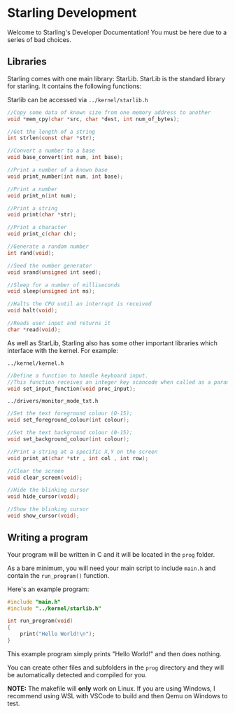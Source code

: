 # Starling Development

Welcome to Starling's Developer Documentation! You must be here due to a series of bad choices. 

## Libraries

Starling comes with one main library: StarLib. StarLib is the standard library for starling. It contains the following functions:

Starlib can be accessed via `../kernel/starlib.h`

```C
//Copy some data of known size from one memory address to another
void *mem_cpy(char *src, char *dest, int num_of_bytes);

//Get the length of a string
int strlen(const char *str);

//Convert a number to a base
void base_convert(int num, int base);

//Print a number of a known base
void print_number(int num, int base);

//Print a number
void print_n(int num);

//Print a string
void print(char *str);

//Print a character
void print_c(char ch);

//Generate a random number
int rand(void);

//Seed the number generator
void srand(unsigned int seed);

//Sleep for a number of milliseconds
void sleep(unsigned int ms);

//Halts the CPU until an interrupt is received
void halt(void);

//Reads user input and returns it
char *read(void);
```

As well as StarLib, Starling also has some other important libraries which interface with the kernel. For example:

`../kernel/kernel.h`

```C
//Define a function to handle keyboard input.
//This function receives an integer key scancode when called as a parameter.
void set_input_function(void proc_input);
```

`../drivers/monitor_mode_txt.h`

```C
//Set the text foreground colour (0-15);
void set_foreground_colour(int colour);

//Set the text background colour (0-15);
void set_background_colour(int colour);

//Print a string at a specific X,Y on the screen
void print_at(char *str , int col , int row);

//Clear the screen
void clear_screen(void);

//Hide the blinking cursor
void hide_cursor(void);

//Show the blinking cursor
void show_cursor(void);
```

## Writing a program

Your program will be written in C and it will be located in the `prog` folder.

As a bare minimum, you will need your main script to include `main.h` and contain the `run_program()` function.

Here's an example program:

```C
#include "main.h"
#include "../kernel/starlib.h"

int run_program(void)
{
	print("Hello World!\n");
}
```
This example program simply prints "Hello World!" and then does nothing. 

You can create other files and subfolders in the `prog` directory and they will be automatically detected and compiled for you.

**NOTE:** The makefile will **only** work on Linux. If you are using Windows, I recommend using WSL with VSCode to build and then Qemu on Windows to test.